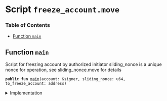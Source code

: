 
<a name="SCRIPT"></a>

# Script `freeze_account.move`

### Table of Contents

-  [Function `main`](#SCRIPT_main)



<a name="SCRIPT_main"></a>

## Function `main`

Script for freezing account by authorized initiator
sliding_nonce is a unique nonce for operation, see sliding_nonce.move for details


<pre><code><b>public</b> <b>fun</b> <a href="#SCRIPT_main">main</a>(account: &signer, sliding_nonce: u64, to_freeze_account: address)
</code></pre>



<details>
<summary>Implementation</summary>


<pre><code><b>fun</b> <a href="#SCRIPT_main">main</a>(account: &signer, sliding_nonce: u64, to_freeze_account: address) {
    <a href="../../modules/doc/SlidingNonce.md#0x0_SlidingNonce_record_nonce_or_abort">SlidingNonce::record_nonce_or_abort</a>(account, sliding_nonce);
    <a href="../../modules/doc/LibraAccount.md#0x0_LibraAccount_freeze_account">LibraAccount::freeze_account</a>(account, to_freeze_account);
}
</code></pre>



</details>
